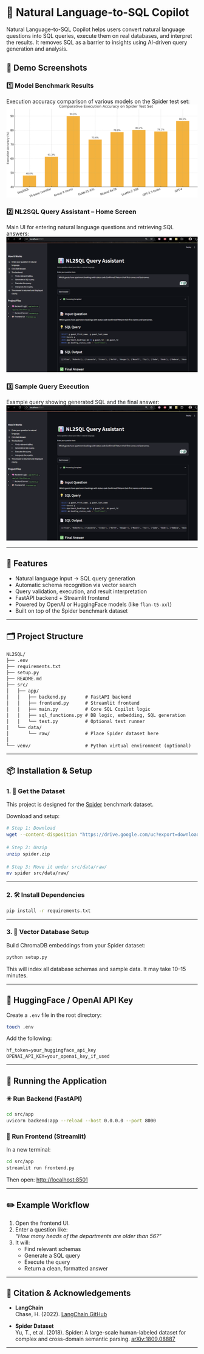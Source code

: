 
# 🧠 Natural Language-to-SQL Copilot

Natural Language-to-SQL Copilot helps users convert natural language questions into SQL queries, execute them on real databases, and interpret the results. It removes SQL as a barrier to insights using AI-driven query generation and analysis.


## 📸 Demo Screenshots

### 1️⃣ Model Benchmark Results
Execution accuracy comparison of various models on the Spider test set:
![Comparative Execution Accuracy](Screensho3.png)

### 2️⃣ NL2SQL Query Assistant – Home Screen
Main UI for entering natural language questions and retrieving SQL answers:
![NL2SQL UI](Screenshot1.png)

### 3️⃣ Sample Query Execution
Example query showing generated SQL and the final answer:
![Query Execution](Screenshot2.png)

---

## 🚀 Features

- Natural language input → SQL query generation
- Automatic schema recognition via vector search
- Query validation, execution, and result interpretation
- FastAPI backend + Streamlit frontend
- Powered by OpenAI or HuggingFace models (like `flan-t5-xxl`)
- Built on top of the Spider benchmark dataset

---

## 🗂️ Project Structure

```
NL2SQL/
├── .env
├── requirements.txt
├── setup.py
├── README.md
├── src/
│   ├── app/
│   │   ├── backend.py       # FastAPI backend
│   │   ├── frontend.py      # Streamlit frontend
│   │   ├── main.py          # Core SQL Copilot logic
│   │   ├── sql_functions.py # DB logic, embedding, SQL generation
│   │   └── test.py          # Optional test runner
│   └── data/
│       └── raw/             # Place Spider dataset here
│
└── venv/                    # Python virtual environment (optional)
```

---

## 📦 Installation & Setup

### 1. 📁 Get the Dataset

This project is designed for the [Spider](https://yale-lily.github.io/spider) benchmark dataset.

Download and setup:

```bash
# Step 1: Download
wget --content-disposition "https://drive.google.com/uc?export=download&id=1TqleXec_OykOYFREKKtschzY29dUcVAQ"

# Step 2: Unzip
unzip spider.zip

# Step 3: Move it under src/data/raw/
mv spider src/data/raw/
```

---

### 2. 🛠️ Install Dependencies

```bash
pip install -r requirements.txt
```

---

### 3. 🧠 Vector Database Setup

Build ChromaDB embeddings from your Spider dataset:

```bash
python setup.py
```

This will index all database schemas and sample data. It may take 10–15 minutes.

---

## 🔐 HuggingFace / OpenAI API Key

Create a `.env` file in the root directory:

```bash
touch .env
```

Add the following:

```
hf_token=your_huggingface_api_key
OPENAI_API_KEY=your_openai_key_if_used
```

---

## 🧪 Running the Application

### ✳️ Run Backend (FastAPI)

```bash
cd src/app
uvicorn backend:app --reload --host 0.0.0.0 --port 8000
```

### 🎨 Run Frontend (Streamlit)

In a new terminal:

```bash
cd src/app
streamlit run frontend.py
```

Then open: [http://localhost:8501](http://localhost:8501)

---

## ✏️ Example Workflow

1. Open the frontend UI.
2. Enter a question like:  
   _“How many heads of the departments are older than 56?”_
3. It will:
   - Find relevant schemas
   - Generate a SQL query
   - Execute the query
   - Return a clean, formatted answer

---

## 📝 Citation & Acknowledgements

- **LangChain**  
  Chase, H. (2022). [LangChain GitHub](https://github.com/hwchase17/langchain)

- **Spider Dataset**  
  Yu, T., et al. (2018). Spider: A large-scale human-labeled dataset for complex and cross-domain semantic parsing. [arXiv:1809.08887](https://arxiv.org/abs/1809.08887)

---


